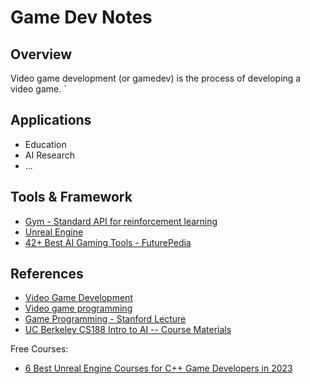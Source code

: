 # Game Dev Notes

## Overview

Video game development (or gamedev) is the process of developing a video game.
`

## Applications

- Education
- AI Research
- ...

## Tools & Framework

- [Gym - Standard API for reinforcement learning](https://www.gymlibrary.dev/)
- [Unreal Engine](https://www.unrealengine.com/en-US)
- [42+ Best AI Gaming Tools - FuturePedia](https://www.futurepedia.io/ai-tools/gaming)


## References

- [Video Game Development](https://en.wikipedia.org/wiki/Video_game_development)
- [Video game programming](https://en.wikipedia.org/wiki/Video_game_programming#Programming_languages)
- [Game Programming - Stanford Lecture](https://theory.stanford.edu/~amitp/GameProgramming/)
- [UC Berkeley CS188 Intro to AI -- Course Materials](http://ai.berkeley.edu/home.html)

Free Courses:
- [6 Best Unreal Engine Courses for C++ Game Developers in 2023](https://medium.com/javarevisited/6-best-unreal-engine-courses-for-c-game-developers-in-2021-41ca05907ae4)

